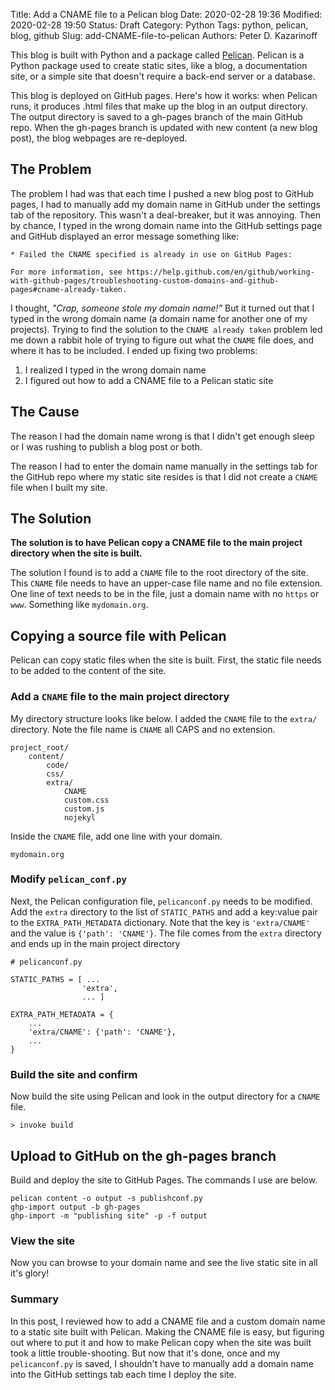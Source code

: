 Title: Add a CNAME file to a Pelican blog
Date: 2020-02-28 19:36
Modified: 2020-02-28 19:50
Status: Draft
Category: Python
Tags: python, pelican, blog, github 
Slug: add-CNAME-file-to-pelican
Authors: Peter D. Kazarinoff

This blog is built with Python and a package called [Pelican](https://docs.getpelican.com/en/stable/index.html). Pelican is a Python package used to create static sites, like a blog, a documentation site, or a simple site that doesn't require a back-end server or a database.

This blog is deployed on GitHub pages. Here's how it works: when Pelican runs, it produces .html files that make up the blog in an output directory. The output directory is saved to a gh-pages branch of the main GitHub repo. When the gh-pages branch is updated with new content (a new blog post), the blog webpages are re-deployed.

## The Problem

The problem I had was that each time I pushed a new blog post to GitHub pages, I had to manually add my domain name in GitHub under the settings tab of the repository. This wasn't a deal-breaker, but it was annoying. Then by chance, I typed in the wrong domain name into the GitHub settings page and GitHub displayed an error message something like:

```text
* Failed the CNAME specified is already in use on GitHub Pages:

For more information, see https://help.github.com/en/github/working-with-github-pages/troubleshooting-custom-domains-and-github-pages#cname-already-taken.
```

I thought, _"Crap, someone stole my domain name!"_ But it turned out that I typed in the wrong domain name (a domain name for another one of my projects). Trying to find the solution to the ```CNAME already taken``` problem led me down a rabbit hole of trying to figure out what the ```CNAME``` file does, and where it has to be included. I ended up fixing two problems:

 1. I realized I typed in the wrong domain name
 2. I figured out how to add a CNAME file to a Pelican static site

## The Cause

The reason I had the domain name wrong is that I didn't get enough sleep or I was rushing to publish a blog post or both. 

The reason I had to enter the domain name manually in the settings tab for the GitHub repo where my static site resides is that I did not create a ```CNAME``` file when I built my site.

## The Solution

**The solution is to have Pelican copy a CNAME file to the main project directory when the site is built.** 

The solution I found is to add a ```CNAME``` file to the root directory of the site. This ```CNAME``` file needs to have an upper-case file name and no file extension. One line of text needs to be in the file, just a domain name with no ```https``` or ```www```. Something like ```mydomain.org```. 

## Copying a source file with Pelican

Pelican can copy static files when the site is built. First, the static file needs to be added to the content of the site. 

### Add a ```CNAME``` file to the main project directory

My directory structure looks like below. I added the ```CNAME``` file to the ```extra/``` directory. Note the file name is ```CNAME``` all CAPS and no extension.

```text
project_root/
    content/
        code/
        css/
        extra/
            CNAME
            custom.css
            custom.js
            nojekyl
```

Inside the ```CNAME``` file, add one line with your domain.

```text
mydomain.org
```

### Modify ```pelican_conf.py```

Next, the Pelican configuration file, ```pelicanconf.py``` needs to be modified. Add the ```extra``` directory to the list of ```STATIC_PATHS``` and add a key:value pair to the ```EXTRA_PATH_METADATA``` dictionary. Note that the key is ```'extra/CNAME'``` and the value is ```{'path': 'CNAME'}```. The file comes from the ```extra``` directory and ends up in the main project directory

```text
# pelicanconf.py

STATIC_PATHS = [ ...
                'extra',
                ... ]

EXTRA_PATH_METADATA = {
    ...
    'extra/CNAME': {'path': 'CNAME'},
    ...
}

```

### Build the site and confirm 

Now build the site using Pelican and look in the output directory for a ```CNAME``` file.

```text
> invoke build
```

## Upload to GitHub on the gh-pages branch

Build and deploy the site to GitHub Pages. The commands I use are below. 

```text
pelican content -o output -s publishconf.py
ghp-import output -b gh-pages
ghp-import -m "publishing site" -p -f output
```

### View the site

Now you can browse to your domain name and see the live static site in all it's glory!

### Summary

In this post, I reviewed how to add a CNAME file and a custom domain name to a static site built with Pelican. Making the CNAME file is easy, but figuring out where to put it and how to make Pelican copy when the site was built took a little trouble-shooting. But now that it's done, once and my ```pelicanconf.py``` is saved, I shouldn't have to manually add a domain name into the GitHub settings tab each time I deploy the site.
